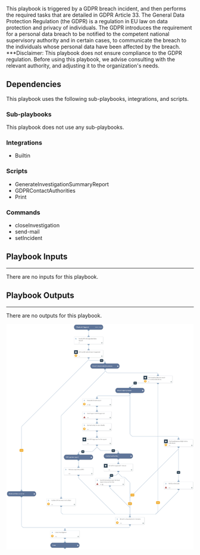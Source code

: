 This playbook is triggered by a GDPR breach incident, and then performs the required tasks that are detailed in GDPR Article 33.
The General Data Protection Regulation (the GDPR) is a regulation in EU law on data protection and privacy of individuals. The GDPR introduces the requirement for a personal data breach to be notified to the competent national supervisory authority and in certain cases, to communicate the breach to the individuals whose personal data have been affected by the breach.
***Disclaimer: This playbook does not ensure compliance to the GDPR regulation. Before using this playbook, we advise consulting with the relevant authority, and adjusting it to the organization's needs.

## Dependencies
This playbook uses the following sub-playbooks, integrations, and scripts.

### Sub-playbooks
This playbook does not use any sub-playbooks.

### Integrations
* Builtin

### Scripts
* GenerateInvestigationSummaryReport
* GDPRContactAuthorities
* Print

### Commands
* closeInvestigation
* send-mail
* setIncident

## Playbook Inputs
---
There are no inputs for this playbook.

## Playbook Outputs
---
There are no outputs for this playbook.

![GDPR_Breach_Notification](https://github.com/ElazarK/content-docs/blob/master/images/playbooks/GDPR_Breach_Notification.png)
